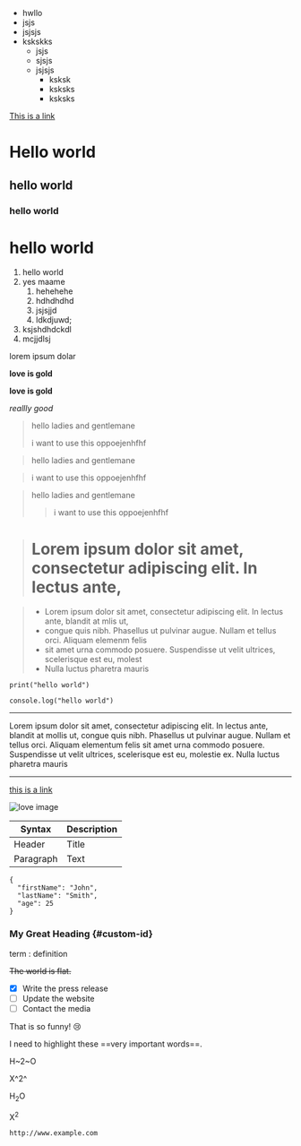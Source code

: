 - hwllo
- jsjs
- jsjsjs
- kskskks
  - jsjs
  - sjsjs
  - jsjsjs
    - ksksk
    - ksksks
    - ksksks

[This is a link](https://code.visualstudio.com/docs/languages/markdow)

# Hello world

## hello world

### hello world

<h1>hello world</h1>

1. hello world
2. yes maame
   1. hehehehe
   2. hdhdhdhd
   3. jsjsjjd
   4. ldkdjuwd;
3. ksjshdhdckdl
4. mcjjdlsj

<p>lorem ipsum dolar</p>

**love is gold**

**love is gold**

_reallly good_

> hello ladies and gentlemane
>
> i want to use this oppoejenhfhf

> hello ladies and gentlemane

> i want to use this oppoejenhfhf

> hello ladies and gentlemane
>
> > i want to use this oppoejenhfhf

> # Lorem ipsum dolor sit amet, consectetur adipiscing elit. In lectus ante,

> - Lorem ipsum dolor sit amet, consectetur adipiscing elit. In lectus ante, blandit at mlis ut,
> - congue quis nibh. Phasellus ut pulvinar augue. Nullam et tellus orci. Aliquam elemenm felis
> - sit amet urna commodo posuere. Suspendisse ut velit ultrices, scelerisque est eu, molest
> - Nulla luctus pharetra mauris

`print("hello world")`

```
console.log("hello world")
```

---

Lorem ipsum dolor sit amet, consectetur adipiscing elit. In lectus ante, blandit at mollis ut, congue quis nibh. Phasellus ut pulvinar augue. Nullam et tellus orci. Aliquam elementum felis sit amet urna commodo posuere. Suspendisse ut velit ultrices, scelerisque est eu, molestie ex. Nulla luctus pharetra mauris

---

[this is a link](https://www.example.com)

![love image](https://www.markdownguide.org/assets/images/tux.png)

| Syntax    | Description |
| --------- | ----------- |
| Header    | Title       |
| Paragraph | Text        |

```
{
  "firstName": "John",
  "lastName": "Smith",
  "age": 25
}
```

[^1]: This is the footnote.

### My Great Heading {#custom-id}

term
: definition

~~The world is flat.~~

- [x] Write the press release
- [ ] Update the website
- [ ] Contact the media

That is so funny! :cry:

I need to highlight these ==very important words==.

H~2~O

X^2^

H<sub>2</sub>O

X<sup>2</sup>

`http://www.example.com`
